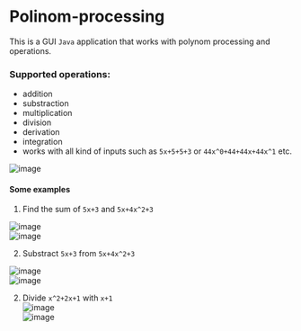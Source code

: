 # Polinom-processing
This is a GUI `Java` application that works with polynom processing and operations.  
### Supported  operations:
-  addition
-  substraction
-  multiplication
-  division
-  derivation
-  integration
-  works with all kind of inputs such as `5x+5+5+3` or `44x^0+44+44x+44x^1` etc.  

![image](https://user-images.githubusercontent.com/37183688/41982254-a10649ea-7a33-11e8-9e49-e7961b1027d6.png)  

#### Some examples
1) Find the sum of `5x+3` and `5x+4x^2+3 ` 

![image](https://user-images.githubusercontent.com/37183688/41982417-0abce1be-7a34-11e8-86a8-e71d2e0fb309.png)    
![image](https://user-images.githubusercontent.com/37183688/41982436-139af47e-7a34-11e8-8b1a-937a80119650.png)    

2) Substract `5x+3` from `5x+4x^2+3`   

![image](https://user-images.githubusercontent.com/37183688/41982511-501a33e2-7a34-11e8-8f16-fc39184e6146.png)  
![image](https://user-images.githubusercontent.com/37183688/41982515-523af3be-7a34-11e8-9b43-1acdd5d7d3f3.png)    

2) Divide `x^2+2x+1` with `x+1`  
![image](https://user-images.githubusercontent.com/37183688/41982620-949541f6-7a34-11e8-9dcf-d7cdf13f8e19.png)  
![image](https://user-images.githubusercontent.com/37183688/41982626-96b7625c-7a34-11e8-8115-df560c64c262.png)  

